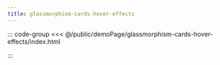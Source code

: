 ```yaml
---
title: glassmorphism-cards-hover-effects
---
```


::: code-group
<<< @/public/demoPage/glassmorphism-cards-hover-effects/index.html

:::